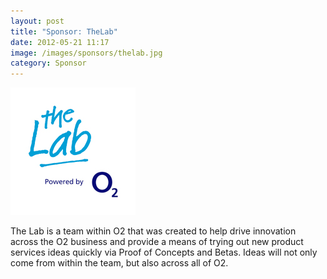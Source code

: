 ```yaml
---
layout: post
title: "Sponsor: TheLab"
date: 2012-05-21 11:17
image: /images/sponsors/thelab.jpg
category: Sponsor
---
```


![TheLab](/images/sponsors/thelab.jpg)

The Lab is a team within O2 that was created to help drive innovation across the O2 business and provide a means of trying out new product services ideas quickly via Proof of Concepts and Betas. Ideas will not only come from within the team, but also across all of O2.